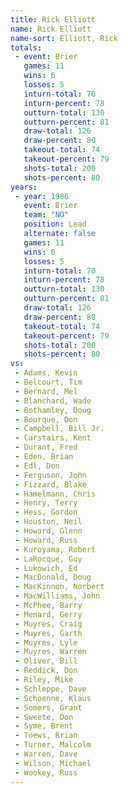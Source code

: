 ```yaml
---
title: Rick Elliott
name: Rick Elliott
name-sort: Elliott, Rick
totals:
 - event: Brier
   games: 11
   wins: 6
   losses: 5
   inturn-total: 70
   inturn-percent: 78
   outturn-total: 130
   outturn-percent: 81
   draw-total: 126
   draw-percent: 80
   takeout-total: 74
   takeout-percent: 79
   shots-total: 200
   shots-percent: 80
years:
 - year: 1986
   event: Brier
   team: "NO"
   position: Lead
   alternate: false
   games: 11
   wins: 6
   losses: 5
   inturn-total: 70
   inturn-percent: 78
   outturn-total: 130
   outturn-percent: 81
   draw-total: 126
   draw-percent: 80
   takeout-total: 74
   takeout-percent: 79
   shots-total: 200
   shots-percent: 80
vs:
 - Adams, Kevin
 - Belcourt, Tim
 - Bernard, Mel
 - Blanchard, Wade
 - Bothamley, Doug
 - Bourque, Don
 - Campbell, Bill Jr.
 - Carstairs, Kent
 - Durant, Fred
 - Eden, Brian
 - Edl, Don
 - Ferguson, John
 - Fizzard, Blake
 - Hamelmann, Chris
 - Henry, Terry
 - Hess, Gordon
 - Houston, Neil
 - Howard, Glenn
 - Howard, Russ
 - Kuroyama, Robert
 - LaRocque, Guy
 - Lukowich, Ed
 - MacDonald, Doug
 - MacKinnon, Norbert
 - MacWilliams, John
 - McPhee, Barry
 - Menard, Gerry
 - Muyres, Craig
 - Muyres, Garth
 - Muyres, Lyle
 - Muyres, Warren
 - Oliver, Bill
 - Reddick, Don
 - Riley, Mike
 - Schleppe, Dave
 - Schoenne, Klaus
 - Somers, Grant
 - Sweete, Don
 - Syme, Brent
 - Toews, Brian
 - Turner, Malcolm
 - Warren, Dave
 - Wilson, Michael
 - Wookey, Russ
---
```

